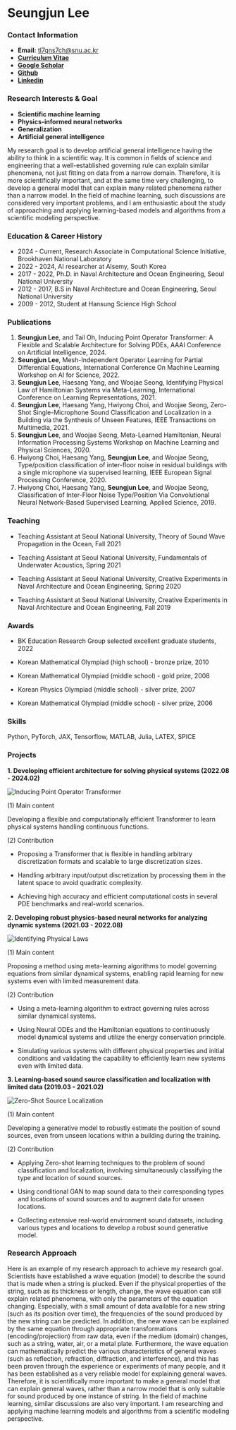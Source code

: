 # Seungjun Lee

### Contact Information
- **Email:** tl7qns7ch@snu.ac.kr
- [**Curriculum Vitae**](/assets/CV_SeungjunLee_2024.pdf)
- [**Google Scholar**](https://scholar.google.com/citations?user=0O-A7g0AAAAJ&hl)
- [**Github**](https://github.com/7tl7qns7ch)
- [**Linkedin**](https://www.linkedin.com/in/seungjun-lee-656946213/)

### Research Interests & Goal
- **Scientific machine learning**
- **Physics-informed neural networks**
- **Generalization**
- **Artificial general intelligence**

My research goal is to develop artificial general intelligence having the ability to think in a scientific way. 
It is common in fields of science and engineering that a well-established governing rule can explain similar phenomena, not just fitting on data from a narrow domain. 
Therefore, it is more scientifically important, and at the same time very challenging, to develop a general model that can explain many related phenomena rather than a narrow model. 
In the field of machine learning, such discussions are considered very important problems, and I am enthusiastic about the study of approaching and applying learning-based models and algorithms from a scientific modeling perspective.

### Education & Career History
- 2024 - Current, Research Associate in Computational Science Initiative, Brookhaven National Laboratory
- 2022 - 2024, AI researcher at Alsemy, South Korea
- 2017 - 2022, Ph.D. in Naval Architecture and Ocean Engineering, Seoul National University
- 2012 - 2017, B.S in Naval Architecture and Ocean Engineering, Seoul National University
- 2009 - 2012, Student at Hansung Science High School

### Publications
1. **Seungjun Lee**, and Tail Oh, Inducing Point Operator Transformer: A Flexible and Scalable Architecture for Solving PDEs, AAAI Conference on Artificial Intelligence, 2024.
2. **Seungjun Lee**, Mesh-Independent Operator Learning for Partial Differential Equations, International Conference On Machine Learning Workshop on AI for Science, 2022.
3. **Seungjun Lee**, Haesang Yang, and Woojae Seong, Identifying Physical Law of Hamiltonian Systems via Meta-Learning, International Conference on Learning Representations, 2021.
4. **Seungjun Lee**, Haesang Yang, Hwiyong Choi, and Woojae Seong, Zero-Shot Single-Microphone Sound Classification and Localization in a Building via the Synthesis of Unseen Features, IEEE Transactions on Multimedia, 2021.
5. **Seungjun Lee**, and Woojae Seong, Meta-Learned Hamiltonian, Neural Information Processing Systems Workshop on Machine Learning and Physical Sciences, 2020.
6. Hwiyong Choi, Haesang Yang, **Seungjun Lee**, and Woojae Seong, Type/position classification of inter-floor noise in residual buildings with a single microphone via supervised learning, IEEE European Signal Processing Conference, 2020.
7. Hwiyong Choi, Haesang Yang, **Seungjun Lee**, and Woojae Seong, Classification of Inter-Floor Noise Type/Position Via Convolutional Neural Network-Based Supervised Learning, Applied Science, 2019.

### Teaching
- Teaching Assistant at Seoul National University, Theory of Sound Wave Propagation in the Ocean, Fall 2021

- Teaching Assistant at Seoul National University, Fundamentals of Underwater Acoustics, Spring 2021

- Teaching Assistant at Seoul National University, Creative Experiments in Naval Architecture and Ocean Engineering, Spring 2020

- Teaching Assistant at Seoul National University, Creative Experiments in Naval Architecture and Ocean Engineering, Fall 2019

### Awards
- BK Education Research Group selected excellent graduate students, 2022

- Korean Mathematical Olympiad (high school) - bronze prize, 2010

- Korean Mathematical Olympiad (middle school) - gold prize, 2008

- Korean Physics Olympiad (middle school) - silver prize, 2007

- Korean Mathematical Olympiad (middle school) - silver prize, 2006

### Skills
Python, PyTorch, JAX, Tensorflow, MATLAB, Julia, LATEX, SPICE

### Projects
**1. Developing efficient architecture for solving physical systems (2022.08 - 2024.02)**

![Inducing Point Operator Transformer](/assets/img/ipot.png)

(1) Main content

Developing a flexible and computationally efficient Transformer to learn physical systems handling continuous functions.

(2) Contribution

- Proposing a Transformer that is flexible in handling arbitrary discretization formats 
and scalable to large discretization sizes.

- Handling arbitrary input/output discretization by processing them in the latent space to avoid quadratic complexity.

- Achieving high accuracy and efficient computational costs in several PDE benchmarks and real-world scenarios.

**2. Developing robust physics-based neural networks for analyzing dynamic systems (2021.03 - 2022.08)**

![Identifying Physical Laws](/assets/img/hamaml.png)

(1) Main content

Proposing a method using meta-learning algorithms to model governing equations from similar dynamical systems, enabling rapid learning for new systems even with limited measurement data.

(2) Contribution

- Using a meta-learning algorithm to extract governing rules across similar dynamical systems.

- Using Neural ODEs and the Hamiltonian equations to continuously model dynamical systems and utilize the energy conservation principle.

- Simulating various systems with different physical properties and initial conditions and validating the capability to efficiently learn new systems even with limited data.

**3. Learning-based sound source classification and localization with limited data (2019.03 - 2021.02)**

![Zero-Shot Source Localization](/assets/img/zssl.png)

(1) Main content

Developing a generative model to robustly estimate the position of sound sources, even from unseen locations within a building during the training.

(2) Contribution

- Applying Zero-shot learning techniques to the problem of sound classification and localization, involving simultaneously classifying the type and location of sound sources.

- Using conditional GAN to map sound data to their corresponding types and locations of sound sources and to augment data for unseen locations.

- Collecting extensive real-world environment sound datasets, including various types and locations to develop a robust sound generative model.

### Research Approach
Here is an example of my research approach to achieve my research goal. Scientists have established a wave equation (model) to describe the sound that is made when a string is plucked. Even if the physical properties of the string, such as its thickness or length, change, the wave equation can still explain related phenomena, with only the parameters of the equation changing. Especially, with a small amount of data available for a new string (such as its position over time), the frequencies of the sound produced by the new string can be predicted. In addition, the new wave can be explained by the same equation through appropriate transformations (encoding/projection) from raw data, even if the medium (domain) changes, such as a string,
water, air, or a metal plate. Furthermore, the wave equation can mathematically predict the various characteristics of general waves (such as reflection, refraction, diffraction, and interference), and this has been proven through the experience or experiments of many people, and it has been established as a very reliable model for explaining general waves. Therefore, it is scientifically more important to make a general model that can explain general waves, rather than a narrow model that is only suitable for sound produced by one instance of string. In the field of machine learning, similar discussions are also very important. I am researching and applying machine learning models and algorithms from a scientific modeling perspective.
